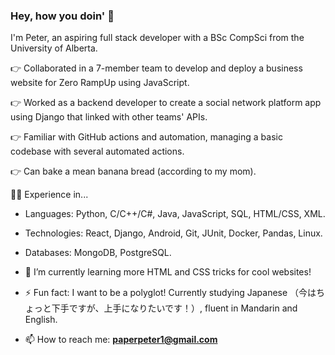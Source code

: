 ### Hey, how you doin' 👋
I'm Peter, an aspiring full stack developer with a BSc CompSci from the University of Alberta. 

👉 Collaborated in a 7-member team to develop and deploy a business website for Zero RampUp using JavaScript.

👉 Worked as a backend developer to create a social network platform app using Django that linked with other teams' APIs.

👉 Familiar with GitHub actions and automation, managing a basic codebase with several automated actions.

👉 Can bake a mean banana bread (according to my mom).

🧑‍💻 Experience in...
  -	Languages: Python, C/C++/C#, Java, JavaScript, SQL, HTML/CSS, XML.
  -	Technologies: React, Django, Android, Git, JUnit, Docker, Pandas, Linux.
  -	Databases: MongoDB, PostgreSQL.

- 🌱 I’m currently learning more HTML and CSS tricks for cool websites!
- ⚡ Fun fact: I want to be a polyglot! Currently studying Japanese （今はちょっと下手ですが、上手になりたいです！）, fluent in Mandarin and English.
- 📫 How to reach me: **paperpeter1@gmail.com**
  
<!--
**riceboypeter/riceboypeter** is a ✨ _special_ ✨ repository because its `README.md` (this file) appears on your GitHub profile.

Here are some ideas to get you started:

- 🔭 I’m currently working on ...
- 🌱 I’m currently learning more web design!
- 👯 I’m looking to collaborate on ...
- 🤔 I’m looking for help with ...
- 💬 Ask me about ...
- 📫 How to reach me: ...
- 😄 Pronouns: ...
- ⚡ Fun fact: I want to be a polyglot! Currently studying Japanese, fluent in Mandarin and English
-->

